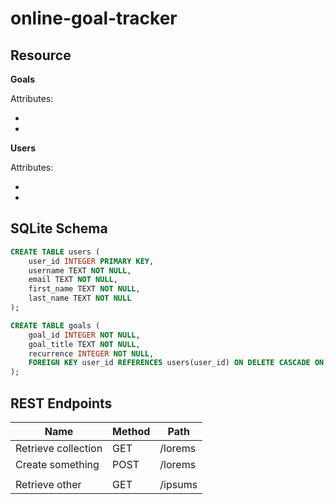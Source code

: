 # online-goal-tracker

## Resource

**Goals**

Attributes:

* 
* 

**Users**

Attributes:

* 
* 

## SQLite Schema

```sql 
CREATE TABLE users (
    user_id INTEGER PRIMARY KEY,
    username TEXT NOT NULL,
    email TEXT NOT NULL,
    first_name TEXT NOT NULL,
    last_name TEXT NOT NULL
);

CREATE TABLE goals (
    goal_id INTEGER NOT NULL,
    goal_title TEXT NOT NULL,
    recurrence INTEGER NOT NULL,
    FOREIGN KEY user_id REFERENCES users(user_id) ON DELETE CASCADE ON UPDATE CASCADE
);
```


## REST Endpoints

Name                           | Method | Path
----------------------|--------|------------------
Retrieve collection   | GET    | /lorems
Create something      | POST   | /lorems
                      |        |
Retrieve other        | GET    | /ipsums
